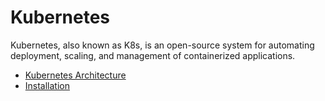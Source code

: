# Kubernetes


Kubernetes, also known as K8s, is an open-source system for automating deployment, scaling, and management of containerized applications.

* [Kubernetes Architecture](https://github.com/pavanuppuluri/devops-kubernetes/blob/master/k8s_architecture.md)
* [Installation](https://github.com/pavanuppuluri/devops-kubernetes/blob/master/installation.md)

